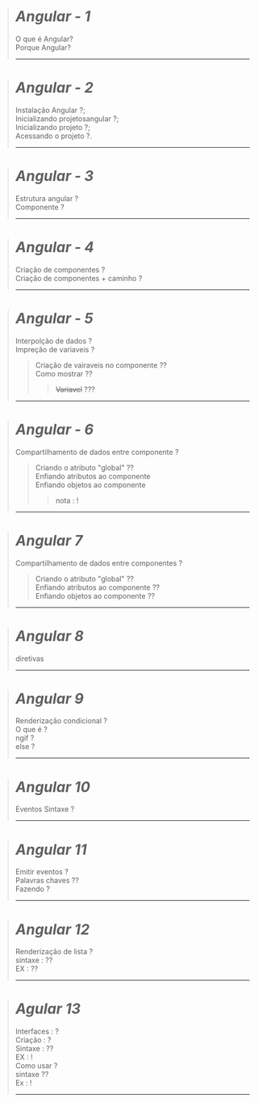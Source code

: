 ># _Angular - 1_ 
>O que é Angular?<br>Porque Angular?
>
>---

># _Angular - 2_
>Instalação Angular ?;<br>Inicializando projetosangular ?;<br>Inicializando projeto ?;<br> Acessando o projeto ?.
>
>---

># _Angular - 3_
>Estrutura angular ?<br>Componente ? 
>
>---

># _Angular - 4_
>Criação de componentes ?<br> 
>Criação de componentes + caminho ? 
>
>---

># _Angular - 5_
>Interpolção de dados ?<br>
>Impreção de variaveis ?<br>
>>Criação de vairaveis no componente ??<br>
>>Como mostrar ??<br>
>>><s>Variavel</s> ???<br>
>>>
>---

># _Angular - 6_
>Compartilhamento de dados entre componente ?<br>
>>Criando o atributo "global" ??<br>
>>Enfiando atributos ao componente<br>
>>Enfiando objetos ao componente<br>
>>>nota : !<br>
>>>
>---

> # _Angular 7_
>Compartilhamento de dados entre componentes ?<br>
>
>>Criando o atributo "global" ??<br>
>>Enfiando atributos ao componente ??<br>
>>Enfiando objetos ao componente ??<br>
>>
>---

># _Angular 8_
> diretivas
>
>---

># _Angular 9_
>Renderização condicional ?<br>
>O que é ?<br>
>ngif ?<br>
>else ? <br>
>
>---

># _Angular 10_
>Eventos Sintaxe ?
>
>---

># _Angular 11_
>Emitir eventos ? <br>
>Palavras chaves ??<br>
>Fazendo ?<br>
>
>---

># _Angular 12_
>Renderização de lista ? <br>
>sintaxe : ??<br>
>EX : ??<br>
>
>---

># _Agular 13_
>Interfaces : ? <br>
>Criação : ? <br>
>Sintaxe : ?? <br>
>EX : ! <br>
>Como usar ? <br>
>sintaxe ?? <br>
>Ex : ! <br>
>
>---

>